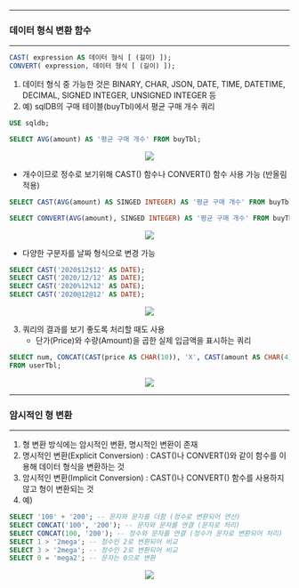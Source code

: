 -----
### 데이터 형식 변환 함수
-----
```sql
CAST( expression AS 데이터 형식 [ (길이) ]);
CONVERT( expression, 데이터 형식 [ (길이) ]);
```

1. 데이터 형식 중 가능한 것은 BINARY, CHAR, JSON, DATE, TIME, DATETIME, DECIMAL, SIGNED INTEGER, UNSIGNED INTEGER 등
2. 예) sqlDB의 구매 테이블(buyTbl)에서 평균 구매 개수 쿼리
```sql
USE sqldb;

SELECT AVG(amount) AS '평균 구매 개수' FROM buyTbl;
```
<div align="center">
<img src="https://github.com/sooyounghan/Data-Base/assets/34672301/096148f4-4a5d-440a-b0d3-b8c3f3195cbd">
</div>

  - 개수이므로 정수로 보기위해 CAST() 함수나 CONVERT() 함수 사용 가능 (반올림 적용)
```sql
SELECT CAST(AVG(amount) AS SINGED INTEGER) AS '평균 구매 개수' FROM buyTbl;
```
```sql
SELECT CONVERT(AVG(amount), SINGED INTEGER) AS '평균 구매 개수' FROM buyTbl;
```
<div align="center">
<img src="https://github.com/sooyounghan/Data-Base/assets/34672301/88633c0a-d511-4cad-a1df-2c6146a567e3">
</div>

  - 다양한 구분자를 날짜 형식으로 변경 가능
```sql
SELECT CAST('2020$12$12' AS DATE);
SELECT CAST('2020/12/12' AS DATE);
SELECT CAST('2020%12%12' AS DATE);
SELECT CAST('2020@12@12' AS DATE);
```
<div align="center">
<img src="https://github.com/sooyounghan/Data-Base/assets/34672301/284347ee-6851-4fe5-9199-0bf0af94b98b">
</div>

3. 쿼리의 결과를 보기 좋도록 처리할 때도 사용
   - 단가(Price)와 수량(Amount)을 곱한 실제 입금액을 표시하는 쿼리
```sql
SELECT num, CONCAT(CAST(price AS CHAR(10)), 'X', CAST(amount AS CHAR(4)), '=') AS '단가 X 수량', price * amount AS '구매액'
FROM userTbl;
```
<div align="center">
<img src="https://github.com/sooyounghan/Data-Base/assets/34672301/5feb93d6-02e5-4ffd-b790-028cc4cc2c1b">
</div>

-----
### 암시적인 형 변환
-----
1. 형 변환 방식에는 암시적인 변환, 명시적인 변환이 존재
2. 명시적인 변환(Explicit Conversion) : CAST()나 CONVERT()와 같이 함수를 이용해 데이터 형식을 변환하는 것
3. 암시적인 변환(Implicit Conversion) : CAST()나 CONVERT() 함수를 사용하지 않고 형이 변환되는 것
4. 예)
```sql
SELECT '100' + '200'; -- 문자와 문자를 더함 (정수로 변환되어 연산)
SELECT CONCAT('100', '200'); -- 문자와 문자를 연결 (문자로 처리)
SELECT CONCAT(100, '200'); -- 정수와 문자를 연결 (정수가 문자로 변환되어 처리)
SELECT 1 > '2mega'; -- 정수인 2로 변환되어 비교
SELECT 3 > '2mega'; -- 정수인 2로 변환되어 비교
SELECT 0 = 'mega2'; -- 문자는 0으로 변환
```
<div align="center">
<img src="https://github.com/sooyounghan/Data-Base/assets/34672301/89b158cd-e8da-40a0-9487-fe6fe2c3ab78">
</div>


